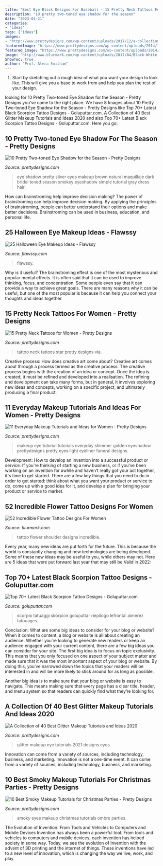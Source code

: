 ```yaml
---
title: "Best Eye Black Designs For Baseball - 15 Pretty Neck Tattoos For Women"
description: "10 pretty two-toned eye shadow for the season"
date: "2023-01-21"
categories:
- "ideas"
tags: ["ideas"]
images:
- "http://www.prettydesigns.com/wp-content/uploads/2017/12/a-collection-of-40-best-glitter-makeup-tutorials-and-ideas-for-2018-3.jpg"
featuredImage: "https://www.prettydesigns.com/wp-content/uploads/2014/11/Star-Tattoo.jpg"
featured_image: "https://www.prettydesigns.com/wp-content/uploads/2014/12/Ombre-Smoky-Eyes.jpg"
image: "http://www.blurmark.com/wp-content/uploads/2017/04/Black-White-Tattoo-On-Shoulder.jpg"
ShowToc: true
author: "Prof. Alena Smitham"
---
```



1. Start by sketching out a rough idea of what you want your design to look like. This will give you a base to work from and help you plan the rest of your design.

	

		
looking for 10 Pretty Two-toned Eye Shadow for the Season - Pretty Designs you've came to the right place. We have 8 Images about 10 Pretty Two-toned Eye Shadow for the Season - Pretty Designs like Top 70+ Latest Black Scorpion Tattoo Designs - Goluputtar.com, A Collection of 40 Best Glitter Makeup Tutorials and Ideas 2020 and also Top 70+ Latest Black Scorpion Tattoo Designs - Goluputtar.com. Here you go:
		
    
## 10 Pretty Two-toned Eye Shadow For The Season - Pretty Designs

<img loading=lazy src="http://www.prettydesigns.com/wp-content/uploads/2014/10/Silver-and-Black-Eye-Shadow.jpg" onerror="this.onerror=null;this.src='https://tse3.mm.bing.net/th?id=OIP.j1e9LMPmNuohGZb3OhAtPQHaOw&amp;pid=15.1';" alt="10 Pretty Two-toned Eye Shadow for the Season - Pretty Designs">

_Source: prettydesigns.com_

>eye shadow pretty silver eyes makeup brown natural maquillaje dark bridal toned season smokey eyeshadow simple tutorial gray dress hair. 

	

How can brainstroming help improve decision making?
The power of brainstroming can help improve decision making. By applying the principles of brainstroming, people can better understand their options and make better decisions. Brainstroming can be used in business, education, and personal life.

    
## 25 Halloween Eye Makeup Ideas - Flawssy

<img loading=lazy src="https://www.flawssy.com/wp-content/uploads/2016/05/Spooky-Halloween-eyes-at-aer.jpg" onerror="this.onerror=null;this.src='https://tse3.mm.bing.net/th?id=OIP.C-7_16HVI7yEIcI-w49IwAHaMP&amp;pid=15.1';" alt="25 Halloween Eye Makeup Ideas - Flawssy">

_Source: flawssy.com_

>flawssy. 

	

Why is it useful?
The brainstroming effect is one of the most mysterious and popular mental effects. It is often said that it can be used to improve thinking, focus, and concentration. Some people even say that it can provide a way to achieve great goals. There are many reasons why it can be useful, but one of the most popular is because it can help you connect your thoughts and ideas together.

    
## 15 Pretty Neck Tattoos For Women - Pretty Designs

<img loading=lazy src="https://www.prettydesigns.com/wp-content/uploads/2014/11/Star-Tattoo.jpg" onerror="this.onerror=null;this.src='https://tse3.mm.bing.net/th?id=OIP.oVt6xH4QYX_ZiQkIXprK_wHaKB&amp;pid=15.1';" alt="15 Pretty Neck Tattoos for Women - Pretty Designs">

_Source: prettydesigns.com_

>tattoo neck tattoos star pretty designs via. 

	

Creative process: How does creative art come about?
Creative art comes about through a process termed as the creative process. The creative process begins with the creation of an idea or concept. Once the idea is created, it must be refined and developed into a realisation. The refining and development can take many forms, but in general, it involves exploring new ideas and concepts, working on a specific project, and ultimately producing a final product.

    
## 11 Everyday Makeup Tutorials And Ideas For Women - Pretty Designs

<img loading=lazy src="http://www.prettydesigns.com/wp-content/uploads/2014/05/Golden-Shimmer-Eye-Makeup-Tutorial.jpg" onerror="this.onerror=null;this.src='https://tse3.mm.bing.net/th?id=OIP.31jKTlkGr6DgA9hu6lgK8QHaPZ&amp;pid=15.1';" alt="11 Everyday Makeup Tutorials and Ideas for Women - Pretty Designs">

_Source: prettydesigns.com_

>makeup eye tutorial tutorials everyday shimmer golden eyeshadow prettydesigns pretty eyes light eyeliner funeral designs. 

	

Development: How to develop an invention into a successful product or service.
If you're thinking of starting a new business, or if you've been working on an invention for awhile and haven't really got your act together, it's time to get started. There are a few key things that you need to do in order to get started: think about what you want your product or service to do, come up with a good idea for it, and develop a plan for bringing your product or service to market.

    
## 52 Incredible Flower Tattoo Designs For Women

<img loading=lazy src="http://www.blurmark.com/wp-content/uploads/2017/04/Black-White-Tattoo-On-Shoulder.jpg" onerror="this.onerror=null;this.src='https://tse1.mm.bing.net/th?id=OIP.6x4jnUr32xH8v6HMcCNN3QHaJ4&amp;pid=15.1';" alt="52 Incredible Flower Tattoo Designs For Women">

_Source: blurmark.com_

>tattoo flower shoulder designs incredible. 

	

Every year, many new ideas are put forth for the future. This is because the world is constantly changing and new technologies are being developed. Some of these new ideas may be useful to you, while others may not. Here are 5 ideas that were put forward last year that may still be Valid in 2022: 

    
## Top 70+ Latest Black Scorpion Tattoo Designs - Goluputtar.com

<img loading=lazy src="https://www.goluputtar.com/wp-content/uploads/2016/12/53black-scorpio-tattoo-idea.jpg" onerror="this.onerror=null;this.src='https://tse1.mm.bing.net/th?id=OIP.MWVKO7v9Lhu5YgggZHmupgHaJ4&amp;pid=15.1';" alt="Top 70+ Latest Black Scorpion Tattoo Designs - Goluputtar.com">

_Source: goluputtar.com_

>scorpio tatuaggi skorpion goluputtar riepilogo lefrontal aimerez tatouages. 

	

Conclusion: What are some big ideas to consider for your blog or website?
When it comes to content, a blog or website is all about creating an audience. Whether you’re looking to generate new readers or keep an audience engaged with your current content, there are a few big ideas you can consider for your site. 
The first big idea is to focus on topic exclusivity. This means that you only focused on one aspect of your subject matter and made sure that it was the most important aspect of your blog or website. By doing this, you’ve narrowed down the topics that your readers will be interested in and will be more likely to stick around for as long as possible. 

Another big idea is to make sure that your blog or website is easy to navigate. This means making sure that every page has a clear title, header, and menu system so that readers can quickly find what they’re looking for.

    
## A Collection Of 40 Best Glitter Makeup Tutorials And Ideas 2020

<img loading=lazy src="http://www.prettydesigns.com/wp-content/uploads/2017/12/a-collection-of-40-best-glitter-makeup-tutorials-and-ideas-for-2018-3.jpg" onerror="this.onerror=null;this.src='https://tse1.mm.bing.net/th?id=OIP.qWsimokQEK9QdzLap8WI_wHaHa&amp;pid=15.1';" alt="A Collection of 40 Best Glitter Makeup Tutorials and Ideas 2020">

_Source: prettydesigns.com_

>glitter makeup eye tutorials 2021 designs eyes. 

	

Innovation can come from a variety of sources, including technology, business, and marketing.
Innovation is not a one-time event. It can come from a variety of sources, including technology, business, and marketing.

    
## 10 Best Smoky Makeup Tutorials For Christmas Parties - Pretty Designs

<img loading=lazy src="https://www.prettydesigns.com/wp-content/uploads/2014/12/Ombre-Smoky-Eyes.jpg" onerror="this.onerror=null;this.src='https://tse3.mm.bing.net/th?id=OIP._MwpYkdNsjXuJpWiXhfkSgHaL1&amp;pid=15.1';" alt="10 Best Smoky Makeup Tutorials for Christmas Parties - Pretty Designs">

_Source: prettydesigns.com_

>smoky eyes makeup christmas tutorials ombre parties. 

	

The Evolution of Invention: From Tools and Vehicles to Computers and Mobile Devices
Invention has always been a powerful tool. From tools and vehicles to computers and mobile devices, each invention has helped society in some way. Today, we see the evolution of Invention with the advent of 3D printing and the internet of things. These inventions have led to a new level of innovation, which is changing the way we live, work, and play.


